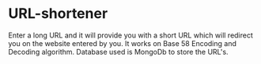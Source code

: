 # URL-shortener
Enter a long URL and it will provide you with a short URL which will redirect you on the website entered by you.
It works on Base 58 Encoding and Decoding  algorithm.
Database used is MongoDb to store the URL's.
